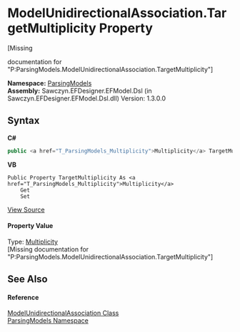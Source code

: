 # ModelUnidirectionalAssociation.TargetMultiplicity Property 
 

\[Missing <summary> documentation for "P:ParsingModels.ModelUnidirectionalAssociation.TargetMultiplicity"\]

**Namespace:**&nbsp;<a href="N_ParsingModels">ParsingModels</a><br />**Assembly:**&nbsp;Sawczyn.EFDesigner.EFModel.Dsl (in Sawczyn.EFDesigner.EFModel.Dsl.dll) Version: 1.3.0.0

## Syntax

**C#**<br />
``` C#
public <a href="T_ParsingModels_Multiplicity">Multiplicity</a> TargetMultiplicity { get; set; }
```

**VB**<br />
``` VB
Public Property TargetMultiplicity As <a href="T_ParsingModels_Multiplicity">Multiplicity</a>
	Get
	Set
```

<a href="https://github.com/msawczyn/EFDesigner/tree/master/src/ParsingModels/ModelUnidirectionalAssociation.cs#L14" title="View the source code">View Source</a><br />

#### Property Value
Type: <a href="T_ParsingModels_Multiplicity">Multiplicity</a><br />\[Missing <value> documentation for "P:ParsingModels.ModelUnidirectionalAssociation.TargetMultiplicity"\]

## See Also


#### Reference
<a href="T_ParsingModels_ModelUnidirectionalAssociation">ModelUnidirectionalAssociation Class</a><br /><a href="N_ParsingModels">ParsingModels Namespace</a><br />